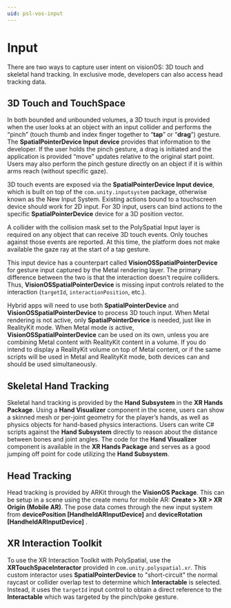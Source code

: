 ```yaml
---
uid: psl-vos-input
---
```

# Input
<a name="input"></a>

There are two ways to capture user intent on visionOS: 3D touch and skeletal hand tracking. In exclusive mode, developers can also access head tracking data.

## 3D Touch and TouchSpace

In both bounded and unbounded volumes, a 3D touch input is provided when the user looks at an object with an input collider and performs the “pinch” (touch thumb and index finger together to “**tap**” or “**drag**”) gesture. The **SpatialPointerDevice Input device** provides that information to the developer. If the user holds the pinch gesture, a drag is initiated and the application is provided “move” updates relative to the original start point. Users may also perform the pinch gesture directly on an object if it is within arms reach (without specific gaze).

3D touch events are exposed via the **SpatialPointerDevice Input device**, which is built on top of the `com.unity.inputsystem` package, otherwise known as the New Input System. Existing actions bound to a touchscreen device should work for 2D input. For 3D input, users can bind actions to the specific **SpatialPointerDevice** device for a 3D position vector.

A collider with the collision mask set to the PolySpatial Input layer is required on any object that can receive 3D touch events. Only touches against those events are reported. At this time, the platform does not make available the gaze ray at the start of a tap gesture.

This input device has a counterpart called **VisionOSSpatialPointerDevice** for gesture input captured by the Metal rendering layer. The primary difference between the two is that the interaction doesn't require colliders. Thus, **VisionOSSpatialPointerDevice** is missing input controls related to the interaction (`targetId`, `interactionPosition`, etc.).

Hybrid apps will need to use both **SpatialPointerDevice** and **VisionOSSpatialPointerDevice** to process 3D touch input. When Metal rendering is not active, only **SpatialPointerDevice** is needed, just like in RealityKit mode. When Metal mode _is_ active, **VisionOSSpatialPointerDevice** can be used on its own, unless you are combining Metal content with RealityKit content in a volume. If you do intend to display a RealityKit volume on top of Metal content, or if the same scripts will be used in Metal and RealityKit mode, both devices can and should be used simultaneously.

## Skeletal Hand Tracking

Skeletal hand tracking is provided by the **Hand Subsystem** in the **XR Hands Package**. Using a **Hand Visualizer** component in the scene, users can show a skinned mesh or per-joint geometry for the player’s hands, as well as physics objects for hand-based physics interactions. Users can write C# scripts against the **Hand Subsystem** directly to reason about the distance between bones and joint angles. The code for the **Hand Visualizer** component is available in the **XR Hands Package** and serves as a good jumping off point for code utilizing the **Hand Subsystem**.

## Head Tracking

Head tracking is provided by ARKit through the **VisionOS Package**. This can be setup in a scene using the create menu for mobile AR: **Create &gt; XR &gt; XR Origin (Mobile AR)**. The pose data comes through the new input system from **devicePosition \[HandheldARInputDevice\]** and **deviceRotation \[HandheldARInputDevice\]** .

## XR Interaction Toolkit

To use the XR Interaction Toolkit with PolySpatial, use the **XRTouchSpaceInteractor** provided in `com.unity.polyspatial.xr`. This custom interactor uses **SpatialPointerDevice** to "short-circuit" the normal raycast or collider overlap test to determine which **Interactable** is selected. Instead, it uses the `targetId` input control to obtain a direct reference to the **Interactable** which was targeted by the pinch/poke gesture.
